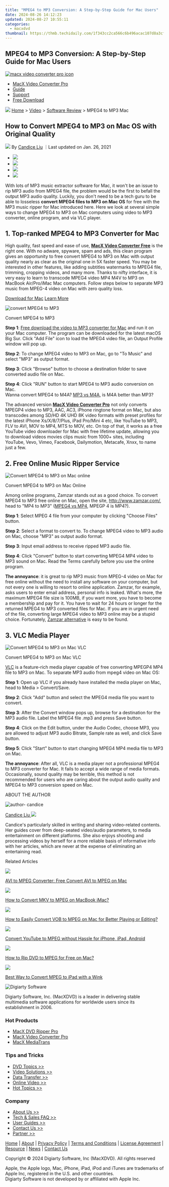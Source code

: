 ```yaml
---
title: "MPEG4 to MP3 Conversion: A Step-by-Step Guide for Mac Users"
date: 2024-08-26 14:12:23
updated: 2024-08-27 10:55:11
categories:
  - macxdvd
thumbnail: https://thmb.techidaily.com/1f343cc2ca566c6b496acac107d8a3cfc474691f655f34c60ef016476e0a8a74.jpg
---
```


## MPEG4 to MP3 Conversion: A Step-by-Step Guide for Mac Users

[![macx video converter pro icon](https://www.macxdvd.com/mac-dvd-video-converter-how-to/../image-style/new-seo/icon11.png)](https://tools.techidaily.com/macxdvd/products/)

* [MacX Video Converter Pro](https://tools.techidaily.com/macxdvd/products/)
* [Guide](https://tools.techidaily.com/macxdvd/products/)
* [Support](https://tools.techidaily.com/macxdvd/products/)
* [Free Download](https://tools.techidaily.com/macxdvd/products/)



![](https://www.macxdvd.com/mac-dvd-video-converter-how-to/../image-style/new-seo/icon7.png) [Home](https://tools.techidaily.com/macxdvd/products/) \> [Video](https://tools.techidaily.com/macxdvd/products/) \> [Software Review](https://tools.techidaily.com/macxdvd/products/) \> MPEG4 to MP3 Mac

## How to Convert MPEG4 to MP3 on Mac OS with Original Quality



![](https://www.macxdvd.com/mac-dvd-video-converter-how-to/../image-style/new-seo/icon6.png) By [Candice Liu](https://tools.techidaily.com/macxdvd/products/) ｜Last updated on Jan. 26, 2021

* [![](https://www.macxdvd.com/mac-dvd-video-converter-how-to/../image-style/new-seo/share-fa.jpg)](https://www.facebook.com/sharer/sharer.php?u=https://www.macxdvd.com/mac-dvd-video-converter-how-to/convert-mpeg4-to-mp3-mac-free.htm)
* [![](https://www.macxdvd.com/mac-dvd-video-converter-how-to/../image-style/new-seo/share-tw.jpg)](https://twitter.com/intent/tweet?url=https://www.macxdvd.com/mac-dvd-video-converter-how-to/convert-mpeg4-to-mp3-mac-free.htm)
* [![](https://www.macxdvd.com/mac-dvd-video-converter-how-to/../image-style/new-seo/share-email.jpg)](https://www.macxdvd.com/mac-dvd-video-converter-how-to/mailto:info@example.com?&subject=&body=https://www.macxdvd.com/mac-dvd-video-converter-how-to/convert-mpeg4-to-mp3-mac-free.htm)
* [![](https://www.macxdvd.com/mac-dvd-video-converter-how-to/../image-style/new-seo/share-in.jpg)](https://www.linkedin.com/shareArticle?mini=true&url=https://www.macxdvd.com/mac-dvd-video-converter-how-to/convert-mpeg4-to-mp3-mac-free.htm&title=&summary=https://www.macxdvd.com/mac-dvd-video-converter-how-to/convert-mpeg4-to-mp3-mac-free.htm&source=)

With lots of MP3 music extractor software for Mac, it won't be an issue to rip MP3 audio from MPEG4 file, the problem would be the first to befall the output MP3 audio quality. Luckily, you don't need to be a tech guru to be able to losseless **convert MPEG4 files to MP3 on Mac OS** for free with the MP3 music ripper for Mac introduced here. Here we look at several simple ways to change MPEG4 to MP3 on Mac computers using video to MP3 converter, online program, and via VLC player. 

## 1\. Top-ranked MPEG4 to MP3 Converter for Mac

High quality, fast speed and ease of use, [**MacX Video Converter Free**](https://tools.techidaily.com/macxdvd/products/) is the right one. With no adware, spyware, spam and ads, this clean program gives an opportunity to free convert MPEG4 to MP3 on Mac with output quality nearly as clear as the original one in 5X faster speed. You may be interested in other features, like adding subtitles watermarks to MPEG4 file, trimming, cropping videos, and many more. Thanks to nifty interface, it is very easy to learn to transcode MPEG4 video MP4 M4V to MP3 on MacBook Air/Pro/iMac Mac computers. Follow steps below to separate MP3 music from MPEG-4 video on Mac with zero quality loss. 

[Download for Mac](https://tools.techidaily.com/macxdvd/products/) [Learn More](https://tools.techidaily.com/macxdvd/products/) 

![convert MPEG4 to MP3](https://www.macxdvd.com/mac-dvd-video-converter-how-to/article-image/mvcfe-video-mp3.jpg) 

Convert MPEG4 to MP3

**Step 1**: [Free download the video to MP3 converter for Mac](https://tools.techidaily.com/macxdvd/products/) and run it on your Mac computer. The program can be downloaded for the latest macOS Big Sur. Click "Add File" icon to load the MPEG4 video file, an Output Profile window will pop up. 

**Step 2**: To change MPEG4 video to MP3 on Mac, go to "To Music" and select "MP3" as output format. 

**Step 3**: Click "Browse" button to choose a destination folder to save converted audio file on Mac. 

**Step 4**: Click "RUN" button to start MPEG4 to MP3 audio conversion on Mac.  
 Wanna convert MPEG4 to M4A? [MP3 vs M4A](https://tools.techidaily.com/macxdvd/products/), is M4A better than MP3? 

The advanced version [**MacX Video Converter Pro**](https://tools.techidaily.com/macxdvd/products/) not only converts MPEGP4 video to MP3, AAC, AC3, iPhone ringtone format on Mac, but also transcodes among SD/HD 4K UHD 8K video formats with preset profiles for the latest iPhone Xs/X/8/7/Plus, iPad Pro/Mini 4 etc, like YouTube to MP3, FLV to AVI, MOV to MP4, MTS to MOV, etc. On top of that, it works as a free YouTube video downloader for Mac with free lifetime update, allowing you to download videos movies clips music from 1000+ sites, including YouTube, Vevo, Vimeo, Facebook, Dailymotion, Metacafe, Xnxx, to name just a few. 

## 2\. Free Online Music Ripper Service

![Convert MPEG4 to MP3 on Mac online](https://www.macxdvd.com/mac-dvd-video-converter-how-to/article-image/zamzar-convert-video.jpg) 

Convert MPEG4 to MP3 on Mac Online

Among online programs, Zamzar stands out as a good choice. To convert MPEG4 to MP3 free online on Mac, open the site, http://www.zamzar.com/, head to "MP4 to MP3" ([MPEG4 vs MP4](https://tools.techidaily.com/macxdvd/products/), MPEGP 4 is MP4?). 

**Step 1**: Select MPEG 4 file from your computer by clicking "Choose Files" button. 

**Step 2**: Select a format to convert to. To change MPEG4 video to MP3 audio on Mac, choose "MP3" as output audio format. 

**Step 3**: Input email address to receive ripped MP3 audio file.

**Step 4**: Click "Convert" button to start converting MPEG4 MP4 video to MP3 sound on Mac. Read the Terms carefully before you use the online program. 

**The annoyance**: it is great to rip MP3 music from MPEG-4 video on Mac for free online without the need to install any software on your computer, but not every one is willing to resort to online application. Zamzar, for example, asks users to enter email address, personal info is leaked. What's more, the maximum MPEG4 file size is 100MB, if you want more, you have to become a membership and pay for it. You have to wait for 24 hours or longer for the returned MPEG4 to MP3 converted files for Mac. If you are in urgent need of the file, converting large MPEG4 video to MP3 online may be a stupid choice. Fortunately, [Zamzar alternative](https://tools.techidaily.com/macxdvd/products/) is easy to be found. 

## 3\. VLC Media Player

![Convert MPEG4 to MP3 on Mac VLC](https://www.macxdvd.com/mac-dvd-video-converter-how-to/article-image/vlc-extract-youtube.jpg) 

Convert MPEG4 to MP3 on Mac VLC

[VLC](https://tools.techidaily.com/macxdvd/products/) is a feature-rich media player capable of free converting MPEGP4 MP4 file to MP3 on Mac. To separate MP3 audio from mpeg4 video on Mac OS: 

**Step 1**: Open up VLC if you already have installed the media player on Mac, head to Media > Convert/Save.

**Step 2**: Click "Add" button and select the MPEG4 media file you want to convert. 

**Step 3**: After the Convert window pops up, browse for a destination for the MP3 audio file. Label the MPEG4 file .mp3 and press Save button.

**Step 4**: Click on the Edit button, under the Audio Codec, choose MP3, you are allowed to adjust MP3 audio Bitrate, Sample rate as well, and click Save button. 

**Step 5**: Click "Start" button to start changing MPEG4 MP4 media file to MP3 on Mac. 

**The annoyance**: After all, VLC is a media player not a professional MPEG4 to MP3 converter for Mac. It fails to accept a wide range of media formats. Occasionally, sound quality may be terrible, this method is not recommended for users who are caring about the output audio quality and MPEG4 to MP3 conversion speed on Mac. 

ABOUT THE AUTHOR

![author- candice](https://www.macxdvd.com/mac-dvd-video-converter-how-to/../image-style/new-seo/candice.png) 

[Candice Liu ![](https://www.macxdvd.com/mac-dvd-video-converter-how-to/../image-style/new-seo/share-in1.jpg)](https://www.linkedin.com/in/candice-liu-444483a3/) 

Candice's particularly skilled in writing and sharing video-related contents. Her guides cover from deep-seated video/audio parameters, to media entertainment on different platforms. She also enjoys shooting and processing videos by herself for a more reliable basis of informative info with her articles, which are never at the expense of eliminating an entertaining read.



Related Articles

![](https://www.macxdvd.com/mac-dvd-video-converter-how-to/../image-style/new-seo/pic7.jpg)

[AVI to MPEG Converter: Free Convert AVI to MPEG on Mac](https://tools.techidaily.com/macxdvd/products/) 

![](https://www.macxdvd.com/mac-dvd-video-converter-how-to/../image-style/new-seo/pic6.jpg)

[How to Convert MKV to MPEG on MacBook iMac?](https://tools.techidaily.com/macxdvd/products/) 

![](https://www.macxdvd.com/mac-dvd-video-converter-how-to/../image-style/new-seo/pic5.jpg)

[How to Easily Convert VOB to MPEG on Mac for Better Playing or Editing?](https://tools.techidaily.com/macxdvd/products/) 

![](https://www.macxdvd.com/mac-dvd-video-converter-how-to/../image-style/new-seo/pic4.jpg)

[Convert YouTube to MPEG without Hassle for iPhone, iPad, Android](https://tools.techidaily.com/macxdvd/products/) 

![](https://www.macxdvd.com/mac-dvd-video-converter-how-to/../image-style/new-seo/pic3.jpg)

[How to Rip DVD to MPEG for Free on Mac?](https://tools.techidaily.com/macxdvd/products/) 

![](https://www.macxdvd.com/mac-dvd-video-converter-how-to/../image-style/new-seo/pic2.jpg)

[Best Way to Convert MPEG to iPad with a Wink](https://tools.techidaily.com/macxdvd/products/) 



![Digiarty Software](https://www.macxdvd.com/mac-dvd-video-converter-how-to/../icon/logo.png) 

Digiarty Software, Inc. (MacXDVD) is a leader in delivering stable multimedia software applications for worldwide users since its establishment in 2006.

### Hot Products

* [MacX DVD Ripper Pro](https://tools.techidaily.com/macxdvd/products/)
* [MacX Video Converter Pro](https://tools.techidaily.com/macxdvd/products/)
* [MacX MediaTrans](https://tools.techidaily.com/macxdvd/products/)

### Tips and Tricks

* [DVD Topics >>](https://tools.techidaily.com/macxdvd/products/)
* [Video Solutions >>](https://tools.techidaily.com/macxdvd/products/)
* [Data Transfer >>](https://tools.techidaily.com/macxdvd/products/)
* [Online Video >>](https://tools.techidaily.com/macxdvd/products/)
* [Hot Topics >>](https://tools.techidaily.com/macxdvd/products/)

### Company

* [About Us >>](https://tools.techidaily.com/macxdvd/products/)
* [Tech & Sales FAQ >>](https://tools.techidaily.com/macxdvd/products/)
* [User Guides >>](https://tools.techidaily.com/macxdvd/products/)
* [Contact Us >>](https://tools.techidaily.com/macxdvd/products/)
* [Partner >>](https://tools.techidaily.com/macxdvd/products/)



[Home](https://tools.techidaily.com/macxdvd/products/) | [About](https://tools.techidaily.com/macxdvd/products/) | [Privacy Policy](https://tools.techidaily.com/macxdvd/products/) | [Terms and Conditions](https://tools.techidaily.com/macxdvd/products/) | [License Agreement](https://tools.techidaily.com/macxdvd/products/) | [Resource](https://tools.techidaily.com/macxdvd/products/) | [News](https://tools.techidaily.com/macxdvd/products/) | [Contact Us](https://tools.techidaily.com/macxdvd/products/)

Copyright © 2024 Digiarty Software, Inc (MacXDVD). All rights reserved

Apple, the Apple logo, Mac, iPhone, iPad, iPod and iTunes are trademarks of Apple Inc, registered in the U.S. and other countries.  
Digiarty Software is not developed by or affiliated with Apple Inc.

<ins class="adsbygoogle"
     style="display:block"
     data-ad-format="autorelaxed"
     data-ad-client="ca-pub-7571918770474297"
     data-ad-slot="1223367746"></ins>



<ins class="adsbygoogle"
     style="display:block"
     data-ad-client="ca-pub-7571918770474297"
     data-ad-slot="8358498916"
     data-ad-format="auto"
     data-full-width-responsive="true"></ins>
